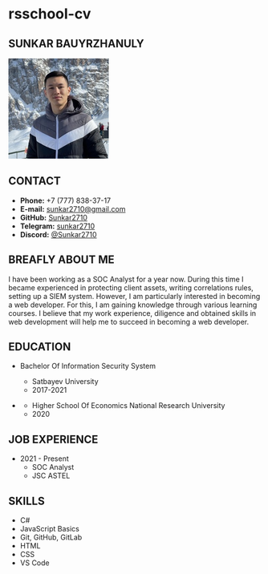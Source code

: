 # rsschool-cv
## **SUNKAR BAUYRZHANULY**

![image](my_photo.png)

## **CONTACT**
* **Phone:** +7 (777) 838-37-17
* **E-mail:** sunkar2710@gmail.com
* **GitHub:** [Sunkar2710](https://github.com/Sunkar2710)
* **Telegram:** [sunkar2710](https://t.me/sunkar2710)
* **Discord:** [@Sunkar2710](https://discordapp.com/users/960493700331499532/)

## **BREAFLY ABOUT ME**
I have been working as a SOC Analyst for a year now. During this time I became experienced in protecting client assets, writing correlations rules, setting up a SIEM system. However, I am particularly interested in becoming a web developer. For this, I am gaining knowledge through various learning courses. I believe that my work experience, diligence and obtained skills in web development will help me to succeed in becoming a web developer.

## **EDUCATION**
* Bachelor Of Information Security System
     * Satbayev University
     * 2017-2021


* [ ](https://coursera.org/share/636be4ebd3e2b0d275927b398a398448 "Certificate")
    * Higher School Of Economics National Research University
    * 2020

## **JOB EXPERIENCE**
* 2021 - Present
    * SOC Analyst
    * JSC ASTEL

## **SKILLS**
* C#
* JavaScript Basics
* Git, GitHub, GitLab
* HTML
* CSS
* VS Code

